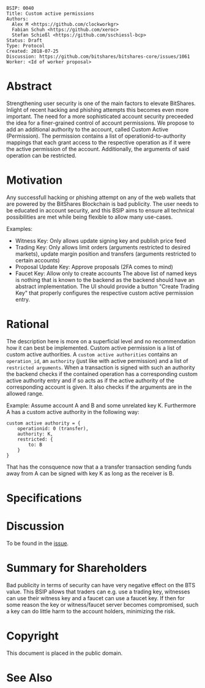     BSIP: 0040
    Title: Custom active permissions
    Authors:
      Alex M <https://github.com/clockworkgr>
      Fabian Schuh <https://github.com/xeroc>
      Stefan Schießl <https://github.com/sschiessl-bcp>
    Status: Draft
    Type: Protocol
    Created: 2018-07-25
    Discussion: https://github.com/bitshares/bitshares-core/issues/1061
    Worker: <Id of worker proposal>

# Abstract

Strengthening user security is one of the main factors to elevate BitShares. Inlight of recent 
hacking and phishing attempts this becomes even more important. The need for a more sophisticated
account security preceeded the idea for a finer-grained control of account permissions.
We propose to add an additional authority to the account, called Custom Active (Permission). The
permission contains a list of operationid-to-authority mappings that each grant access to the respective 
operation as if it were the active permission of the account. Additionally, the arguments of said operation 
can be restricted.

# Motivation 

Any successfull hacking or phishing attempt on any of the web wallets that are powered by the
BitShares Blockchain is bad publicity. The user needs to be educated in account security, and this BSIP
aims to ensure all technical possibilities are met while being flexible to allow many use-cases.

Examples:
 - Witness Key: Only allows update signing key and publish price feed
 - Trading Key: Only allows limit orders (arguments restricted to desired markets), update margin position and transfers (arguments restricted to certain accounts)
 - Proposal Update Key: Approve proposals (2FA comes to mind)
 - Faucet Key: Allow only to create accounts
The above list of named keys is nothing that is known to the backend as the backend should have an abstract implementation.
 The UI should provide a button "Create Trading Key" that properly configures the respective custom active permission entry.

# Rational

The description here is more on a superficial level and no recommendation how it can best be implemented.
Custom active permission is a list of custom active authorities. A `custom active authorities` contains an `operation_id`, an `authority` (just like with active permission) and a list of `restricted arguments`. When a transaction is signed with such an authority the backend checks if the contained operation has a corresponding custom active authority entry and if so acts as if the active authority of the corresponding account is given. It also checks if the arguments are in the allowed range.

Example:
Assume account A and B and some unrelated key K. Furthermore A has a custom active authority in the following way:
```
custom active authority = {
    operationid: 0 (transfer),
    authority: K,
    restricted: {
        to: B
    }
}
```
That has the consquence now that a a transfer transaction sending funds away from A can be signed with key K as long as the receiver is B.

# Specifications

# Discussion

To be found in the [issue](https://github.com/bitshares/bitshares-core/issues/1061).

# Summary for Shareholders

Bad publicity in terms of security can have very negative effect on the BTS value. This BSIP allows that traders can e.g. use a trading key, witnesses can use their witness key and a faucet can use a faucet key. If then for some reason the key or witness/faucet server becomes compromised, such a key can do little harm to the account holders, minimizing the risk.

# Copyright

This document is placed in the public domain.

# See Also


